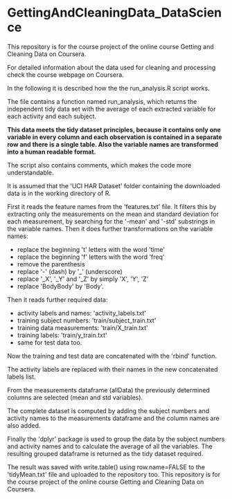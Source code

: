 # GettingAndCleaningData_DataScience
This repository is for the course project of the online course 
Getting and Cleaning Data on Coursera.

For detailed information about the data used for cleaning and 
processing check the course webpage on Coursera.

In the following it is described how the the run_analysis.R script 
works.

The file contains a function named run_analysis, which returns the 
independent tidy data set with the average of each extracted variable 
for each activity and each subject.

**This data meets the tidy dataset principles, because it 
contains only one variable in every column and each observation 
is contained in a separate row and there is a single table.
Also the variable names are transformed into a human readable format.**

The script also contains comments, which makes the code more understandable.

It is assumed that the 'UCI HAR Dataset' folder containing the 
downloaded data is in the working directory of R.

First it reads the feature names from the 'features.txt' file. 
It filters this by extracting only the measurements on the mean and 
standard deviation for each measurement, by searching for the 
'-mean' and '-std' substrings in the variable names.
Then it does further transformations on the variable names:
* replace the beginning 't' letters with the word 'time'
* replace the beginning 'f' letters with the word 'freq'
* remove the parenthesis
* replace '-' (dash) by '_' (underscore)
* replace '_X', '_Y' and '_Z' by simply 'X', 'Y', 'Z'
* replace 'BodyBody' by 'Body'.

Then it reads further required data:
* activity labels and names: 'activity_labels.txt'
* training subject numbers: 'train/subject_train.txt'
* training data measurements: 'train/X_train.txt'
* training labels: 'train/y_train.txt'
* same for test data too.

Now the training and test data are concatenated with the 'rbind' function.

The activity labels are replaced with their names in the new 
concatenated labels list.

From the measurements dataframe (allData) the previously determined 
columns are selected (mean and std variables). 

The complete dataset is computed by adding the subject numbers and activity 
names to the measurements dataframe and the column names are also added.

Finally the 'dplyr' package is used to group the data by the 
subject numbers and activity names and to calculate the average 
of all the variables. The resulting grouped dataframe is returned 
as the tidy dataset required.

The result was saved with write.table() using row.name=FALSE 
to the 'tidyMean.txt' file and uploaded to the repository too.
This repository is for the course project of the online course Getting and Cleaning Data on Coursera.